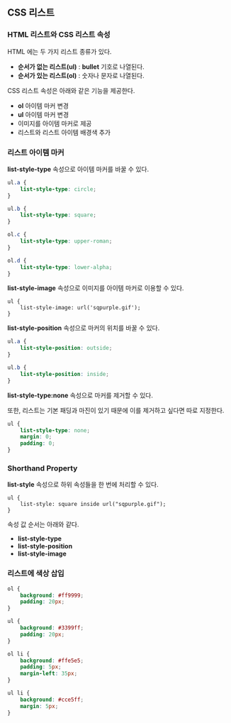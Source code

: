 ## CSS 리스트

### HTML 리스트와 CSS 리스트 속성

HTML 에는 두 가지 리스트 종류가 있다.

- **순서가 없는 리스트(ul)** : **bullet** 기호로 나열된다.
- **순서가 있는 리스트(ol)** : 숫자나 문자로 나열된다.

CSS 리스트 속성은 아래와 같은 기능을 제공한다.

- **ol** 아이템 마커 변경
- **ul** 아이템 마커 변경
- 이미지를 아이템 마커로 제공
- 리스트와 리스트 아이템 배경색 추가

### 리스트 아이템 마커

**list-style-type** 속성으로 아이템 마커를 바꿀 수 있다.

```css
ul.a {
    list-style-type: circle;
}

ul.b {
    list-style-type: square;
}

ol.c {
    list-style-type: upper-roman;
}

ol.d {
    list-style-type: lower-alpha;
}
```

**list-style-image** 속성으로 이미지를 아이템 마커로 이용할 수 있다.

```
ul {
    list-style-image: url('sqpurple.gif');
}
```

**list-style-position** 속성으로 마커의 위치를 바꿀 수 있다.

```css
ul.a {
    list-style-position: outside;
}

ul.b {
    list-style-position: inside;
}
```

**list-style-type:none** 속성으로 마커를 제거할 수 있다.

또한, 리스트는 기본 패딩과 마진이 있기 때문에 이를 제거하고 싶다면 따로 지정한다.

```css
ul {
    list-style-type: none;
    margin: 0;
    padding: 0;
}
```

### Shorthand Property

**list-style** 속성으로 하위 속성들을 한 번에 처리할 수 있다.

```
ul {
    list-style: square inside url("sqpurple.gif");
}
```

속성 값 순서는 아래와 같다.

- **list-style-type**
- **list-style-position**
- **list-style-image**

### 리스트에 색상 삽입

```css
ol {
    background: #ff9999;
    padding: 20px;
}

ul {
    background: #3399ff;
    padding: 20px;
}

ol li {
    background: #ffe5e5;
    padding: 5px;
    margin-left: 35px;
}

ul li {
    background: #cce5ff;
    margin: 5px;
}
```
